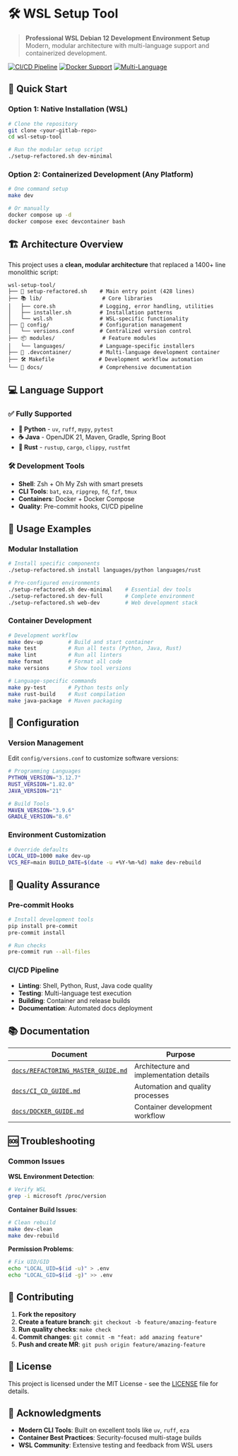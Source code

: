# 🛠️ WSL Setup Tool

> **Professional WSL Debian 12 Development Environment Setup**  
> Modern, modular architecture with multi-language support and containerized development.

[![CI/CD Pipeline](https://img.shields.io/badge/CI%2FCD-GitLab-orange)](/.gitlab-ci.yml)
[![Docker Support](https://img.shields.io/badge/Docker-Ready-blue)](/docker-compose.yml)
[![Multi-Language](https://img.shields.io/badge/Languages-Python%20%7C%20Java%20%7C%20Rust-green)](#language-support)

## 🚀 **Quick Start**

### Option 1: Native Installation (WSL)

```bash
# Clone the repository
git clone <your-gitlab-repo>
cd wsl-setup-tool

# Run the modular setup script
./setup-refactored.sh dev-minimal
```

### Option 2: Containerized Development (Any Platform)

```bash
# One command setup
make dev

# Or manually
docker compose up -d
docker compose exec devcontainer bash
```

## 🏗️ **Architecture Overview**

This project uses a **clean, modular architecture** that replaced a 1400+ line monolithic script:

```
wsl-setup-tool/
├── 🚀 setup-refactored.sh    # Main entry point (428 lines)
├── 📚 lib/                   # Core libraries
│   ├── core.sh              # Logging, error handling, utilities
│   ├── installer.sh         # Installation patterns
│   └── wsl.sh               # WSL-specific functionality
├── 🔧 config/                # Configuration management
│   └── versions.conf        # Centralized version control
├── 📦 modules/               # Feature modules
│   └── languages/           # Language-specific installers
├── 🐳 .devcontainer/         # Multi-language development container
├── 🛠️ Makefile              # Development workflow automation
└── 📖 docs/                  # Comprehensive documentation
```

## 💻 **Language Support**

### ✅ **Fully Supported**

- **🐍 Python** - `uv`, `ruff`, `mypy`, `pytest`
- **☕ Java** - OpenJDK 21, Maven, Gradle, Spring Boot
- **🦀 Rust** - `rustup`, `cargo`, `clippy`, `rustfmt`

### 🛠️ **Development Tools**

- **Shell**: Zsh + Oh My Zsh with smart presets
- **CLI Tools**: `bat`, `eza`, `ripgrep`, `fd`, `fzf`, `tmux`
- **Containers**: Docker + Docker Compose
- **Quality**: Pre-commit hooks, CI/CD pipeline

## 📖 **Usage Examples**

### Modular Installation

```bash
# Install specific components
./setup-refactored.sh install languages/python languages/rust

# Pre-configured environments
./setup-refactored.sh dev-minimal    # Essential dev tools
./setup-refactored.sh dev-full       # Complete environment
./setup-refactored.sh web-dev        # Web development stack
```

### Container Development

```bash
# Development workflow
make dev-up        # Build and start container
make test          # Run all tests (Python, Java, Rust)
make lint          # Run all linters
make format        # Format all code
make versions      # Show tool versions

# Language-specific commands
make py-test       # Python tests only
make rust-build    # Rust compilation
make java-package  # Maven packaging
```

## 🔧 **Configuration**

### Version Management

Edit `config/versions.conf` to customize software versions:

```bash
# Programming Languages
PYTHON_VERSION="3.12.7"
RUST_VERSION="1.82.0"
JAVA_VERSION="21"

# Build Tools
MAVEN_VERSION="3.9.6"
GRADLE_VERSION="8.6"
```

### Environment Customization

```bash
# Override defaults
LOCAL_UID=1000 make dev-up
VCS_REF=main BUILD_DATE=$(date -u +%Y-%m-%d) make dev-rebuild
```

## 🧪 **Quality Assurance**

### Pre-commit Hooks

```bash
# Install development tools
pip install pre-commit
pre-commit install

# Run checks
pre-commit run --all-files
```

### CI/CD Pipeline

- **Linting**: Shell, Python, Rust, Java code quality
- **Testing**: Multi-language test execution
- **Building**: Container and release builds
- **Documentation**: Automated docs deployment

## 📚 **Documentation**

| Document                                                               | Purpose                                 |
| ---------------------------------------------------------------------- | --------------------------------------- |
| [`docs/REFACTORING_MASTER_GUIDE.md`](docs/REFACTORING_MASTER_GUIDE.md) | Architecture and implementation details |
| [`docs/CI_CD_GUIDE.md`](docs/CI_CD_GUIDE.md)                           | Automation and quality processes        |
| [`docs/DOCKER_GUIDE.md`](docs/DOCKER_GUIDE.md)                         | Container development workflow          |

## 🆘 **Troubleshooting**

### Common Issues

**WSL Environment Detection**:

```bash
# Verify WSL
grep -i microsoft /proc/version
```

**Container Build Issues**:

```bash
# Clean rebuild
make dev-clean
make dev-rebuild
```

**Permission Problems**:

```bash
# Fix UID/GID
echo "LOCAL_UID=$(id -u)" > .env
echo "LOCAL_GID=$(id -g)" >> .env
```

## 🤝 **Contributing**

1. **Fork the repository**
2. **Create a feature branch**: `git checkout -b feature/amazing-feature`
3. **Run quality checks**: `make check`
4. **Commit changes**: `git commit -m "feat: add amazing feature"`
5. **Push and create MR**: `git push origin feature/amazing-feature`

## 📄 **License**

This project is licensed under the MIT License - see the [LICENSE](LICENSE) file for details.

## 🙏 **Acknowledgments**

- **Modern CLI Tools**: Built on excellent tools like `uv`, `ruff`, `eza`
- **Container Best Practices**: Security-focused multi-stage builds
- **WSL Community**: Extensive testing and feedback from WSL users
